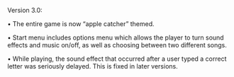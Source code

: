 Version 3.0:

•	The entire game is now “apple catcher” themed.

•	Start menu includes options menu which allows the player to turn sound effects and music on/off, as well as choosing between
  two different songs.
  
•	While playing, the sound effect that occurred after a user typed a correct letter was seriously delayed. This is fixed in
  later versions.
